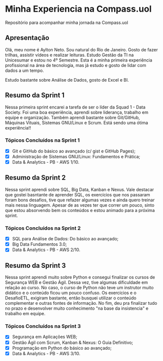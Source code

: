 # Minha Experiencia na Compass.uol
Repositório para acompanhar minha jornada na Compass.uol

## Apresentação
Olá, meu nome é Aylton Neto. Sou natural do Rio de Janeiro. 
Gosto de fazer trilhas, assistir vídeos e realizar leituras. 
Estudo Gestão da TI na Unicesumar e estou no 4º Semestre. 
Esta é a minha primeira experiência profissional na área de tecnologia, 
mas já estudo e gosto de lidar com dados a um tempo.

Estudo bastante sobre Análise de Dados, gosto de Excel e BI. 

## Resumo da Sprint 1
Nessa primeira sprint encarei a tarefa de ser o líder da Squad 1 - Data Society.
Foi uma boa experiência, aprendi sobre liderança, trabalho em equipe e organização.
Também aprendi bastante sobre Git/GitHub, Máquinas Vituais, Sistemas GNU/Linux e Scrum.
Está sendo uma ótima experiência!!

### Tópicos Concluídos na Sprint 1
- [x] Git e GitHub do básico ao avançado (c/ gist e GitHub Pages);
- [x] Administração de Sistemas GNU/Linux: Fundamentos e Prática;
- [x] Data & Analytics - PB - AWS 1/10.

## Resumo da Sprint 2
Nessa sprint aprendi sobre SQL, Big Data, Kanban e Nexus. Vale destacar que gostei basntante de aprender SQL,
os exercícios que nos passaram foram bons desafios, tive que refazer algumas vezes e ainda quero treinar mais nessa linguagem.
Apesar de as vezes ter que correr um pouco, sinto que estou absorvendo bem os conteúdos e estou animado para a próxima sprint.

### Tópicos Concluídos na Sprint 2
- [x] SQL para Análise de Dados: Do básico ao avançado;
- [x] Big Data Fundamentos 3.0;
- [x] Data & Analytics - PB - AWS 2/10.

## Resumo da Sprint 3
Nessa sprint aprendi muito sobre Python e consegui finalizar os cursos de Segurança WEB e Gestão Ágil. 
Dessa vez, tive algumas dificuldade em relação ao curso. No caso, o curso de Python não teve um 
instrutor muito didático e o conteúdo ficou um pouco confuso. 
Os exercícios e o DesafioETL, exigiram bastante, então busquei utilizar o conteúdo complementar e outras 
fontes de informação. No fim, deu pra finalizar tudo no prazo e desenvolver muito conhecimento "na base 
da insistencia" e trabalho em equipe.

### Tópicos Concluídos na Sprint 3
- [x] Segurança em Aplicações WEB;
- [x] Gestão Ágil com Scrum, Kanban & Nexus: O Guia Definitivo;
- [x] Programação em Python do básico ao avançado;
- [x] Data & Analytics - PB - AWS 3/10.